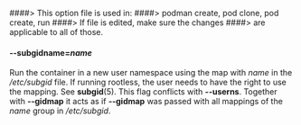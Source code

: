####> This option file is used in:
####>   podman create, pod clone, pod create, run
####> If file is edited, make sure the changes
####> are applicable to all of those.
#### **--subgidname**=*name*

Run the container in a new user namespace using the map with _name_ in the
_/etc/subgid_ file. If running rootless, the user needs to have the right to
use the mapping. See **subgid**(5). This flag conflicts with **--userns**.
Together with **--gidmap** it acts as if **--gidmap** was passed with all
mappings of the _name_ group in _/etc/subgid_.
